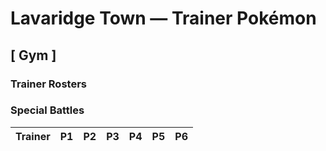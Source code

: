# Lavaridge Town — Trainer Pokémon

## [ Gym ]

### Trainer Rosters

### Special Battles

| Trainer | P1 | P2 | P3 | P4 | P5 | P6 |
|:-------:|:--:|:--:|:--:|:--:|:--:|:--:|

